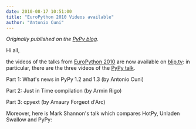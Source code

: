 ```yaml
---
date: 2010-08-17 10:51:00
title: "EuroPython 2010 Videos available"
author: "Antonio Cuni"
---
```


_Originally published on the [PyPy blog](https://pypy.org/posts/2010/08/europython-2010-videos-available-8446190660370796142.html)._

<html><body><p>Hi all,</p>
<p>the videos of the talks from <a class="reference external" href="/posts/2010/07/europython-2010-report-7803731360759120212.html">EuroPython 2010</a> are now available on
<a class="reference external" href="https://europythonvideos.blip.tv/?user=europythonvideos;nsfw=dc;s=posts">blip.tv</a>: in particular, there are the three videos of the <a class="reference external" href="https://codespeak.net/svn/pypy/extradoc/talk/ep2010/talk/talk.pdf">PyPy talk</a>.</p>
<p>Part 1: What's news in PyPy 1.2 and 1.3 (by Antonio Cuni)</p>
<p>Part 2: Just in Time compilation (by Armin Rigo)</p>
<p>Part 3: cpyext (by Amaury Forgeot d'Arc)</p>
<p>Moreover, here is Mark Shannon's talk which compares HotPy, Unladen Swallow
and PyPy:</p></body></html>